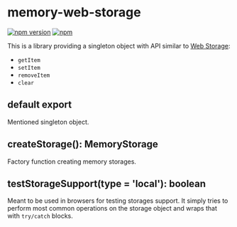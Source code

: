 # memory-web-storage

[![npm version](https://img.shields.io/npm/v/memory-web-storage.svg)](https://www.npmjs.com/package/memory-web-storage)
[![npm](https://img.shields.io/npm/dm/memory-web-storage.svg)](https://www.npmjs.com/package/memory-web-storage)

This is a library providing a singleton object with API similar to [Web Storage](https://developer.mozilla.org/en-US/docs/Web/API/Web_Storage_API):

- `getItem`
- `setItem`
- `removeItem`
- `clear`

## default export

Mentioned singleton object.

## createStorage(): MemoryStorage

Factory function creating memory storages.

## testStorageSupport(type = 'local'): boolean

Meant to be used in browsers for testing storages support. It simply tries to perform most common operations on the storage object and wraps that with `try/catch` blocks.
